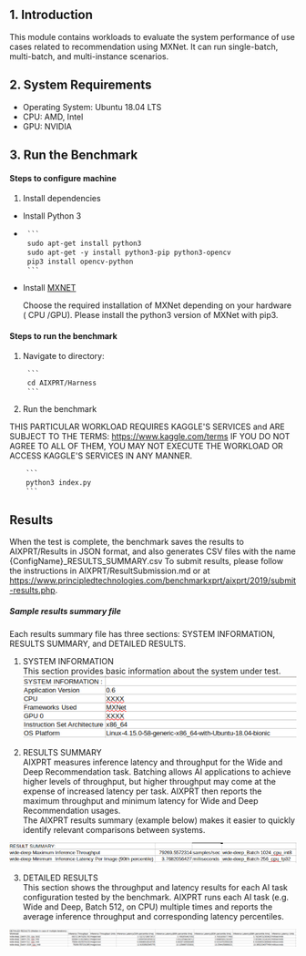 ## 1. Introduction
This module contains workloads to evaluate the system performance of use cases related to recommendation using MXNet.
It can run single-batch, multi-batch, and multi-instance scenarios.

## 2. System Requirements
* Operating System: Ubuntu 18.04 LTS
* CPU:  AMD, Intel
* GPU: NVIDIA


## 3. Run the Benchmark

#### Steps to configure machine
1. Install dependencies
 * Install Python 3
 *
        ```
        sudo apt-get install python3
        sudo apt-get -y install python3-pip python3-opencv
        pip3 install opencv-python
        ```

 * Install [MXNET](https://mxnet.incubator.apache.org/get_started) <br/>

    Choose the required installation of MXNet depending on your hardware ( CPU /GPU). Please install the python3 version of MXNet with pip3.


#### Steps to run the benchmark

1. Navigate to directory:

        ```
        cd AIXPRT/Harness
        ```

2. Run the benchmark

THIS PARTICULAR WORKLOAD REQUIRES KAGGLE'S SERVICES and ARE SUBJECT TO THE TERMS: https://www.kaggle.com/terms
IF YOU DO NOT AGREE TO ALL OF THEM, YOU MAY NOT EXECUTE THE WORKLOAD OR ACCESS KAGGLE'S SERVICES IN ANY MANNER.

        ```
        python3 index.py
        ```

## Results

When the test is complete, the benchmark saves the results to AIXPRT/Results in JSON format, and also generates CSV files with the name {ConfigName}_RESULTS_SUMMARY.csv
To submit results, please follow the instructions in AIXPRT/ResultSubmission.md or at https://www.principledtechnologies.com/benchmarkxprt/aixprt/2019/submit-results.php.


##### Sample results summary file <br/>

Each results summary file has three sections: SYSTEM INFORMATION, RESULTS SUMMARY, and DETAILED RESULTS.<br/>
 1. SYSTEM INFORMATION <br/>
    This section provides basic information about the system under test. <br/>
    ![alt text](https://github.com/BenchmarkXPRT/Public-AIXPRT-Resources/blob/master/assets/mxnet_systeminfo.png)

 2. RESULTS SUMMARY <br/>
    AIXPRT measures inference latency and throughput for the Wide and Deep Recommendation task. Batching allows AI applications to achieve
higher levels of throughput, but higher throughput may come at the expense of increased latency per task.
AIXPRT then reports the maximum throughput and minimum latency for Wide and Deep Recommendation usages.<br/>
The AIXPRT results summary (example below) makes it easier to quickly identify relevant comparisons between systems. <br/>

 ![alt text](https://github.com/BenchmarkXPRT/Public-AIXPRT-Resources/blob/master/assets/mxnet_results_sumary.png)


 3. DETAILED RESULTS <br/>
   This section shows the throughput and latency results for each AI task configuration tested by the benchmark.
AIXPRT runs each AI task (e.g. Wide and Deep, Batch 512, on CPU) multiple times and reports the average inference throughput and corresponding latency percentiles.

![alt text](https://github.com/BenchmarkXPRT/Public-AIXPRT-Resources/blob/master/assets/mxnet_result_details.png)
